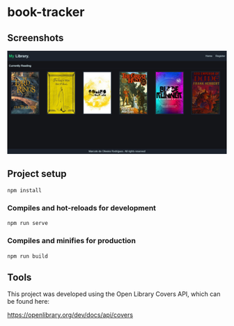 # book-tracker

## Screenshots

![ScreenShot](/screenshots/Screenshot-Gallery.png)

## Project setup
```
npm install
```

### Compiles and hot-reloads for development
```
npm run serve
```

### Compiles and minifies for production
```
npm run build
```

## Tools

This project was developed using the Open Library Covers API, which can be found here: 

https://openlibrary.org/dev/docs/api/covers

